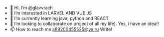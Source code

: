 - 👋 Hi, I’m @glavvrach
- 👀 I’m interested in LARVEL AND VUE JS
- 🌱 I’m currently learning java, python and REACT
- 💞️ I’m looking to collaborate on project of all my life). Yes, i have an idea!!
- 📫 How to reach me a89200455525@ya.ru Write!

<!---
glavvrach/glavvrach is a ✨ special ✨ repository because its `README.md` (this file) appears on your GitHub profile.
You can click the Preview link to take a look at your changes.
--->
